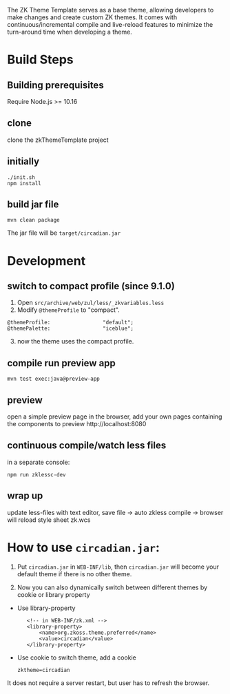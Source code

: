 The ZK Theme Template serves as a base theme, allowing developers to make changes and create custom ZK themes. It comes with continuous/incremental compile and live-reload features to minimize the turn-around time when developing a theme.

# Build Steps
## Building prerequisites
Require Node.js \>= 10.16

## clone
clone the zkThemeTemplate project

## initially
```
./init.sh
npm install
```

## build jar file
`mvn clean package`

The jar file will be `target/circadian.jar`

# Development

## switch to compact profile (since 9.1.0)
1. Open `src/archive/web/zul/less/_zkvariables.less`
2. Modify `@themeProfile` to "compact".

``` less
@themeProfile:                 "default";
@themePalette:                 "iceblue";
```

3. now the theme uses the compact profile.

## compile run preview app
`mvn test exec:java@preview-app`

## preview
open a simple preview page in the browser, add your own pages containing the components to preview http://localhost:8080

## continuous compile/watch less files
in a separate console:

`npm run zklessc-dev`

## wrap up
update less-files with text editor, save file -\> auto zkless compile -\> browser will reload style sheet zk.wcs

# How to use `circadian.jar`:

1. Put `circadian.jar` in `WEB-INF/lib`, then `circadian.jar`
    will become your default theme if there is no other theme.

2. Now you can also dynamically switch between different themes by
    cookie or library property
  -  Use library-property
     ```
        <!-- in WEB-INF/zk.xml -->
        <library-property> 
            <name>org.zkoss.theme.preferred</name>
            <value>circadian</value>
        </library-property> 
     ```


  - Use cookie to switch theme, add a cookie
    ```
    zktheme=circadian
    ```
It does not require a server restart, but user has to refresh the browser.
